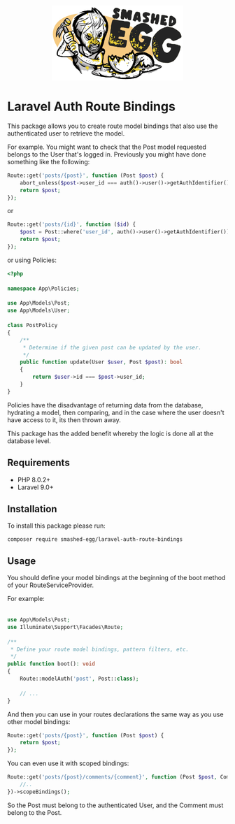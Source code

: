 <p align="center">
  <img src="https://raw.githubusercontent.com/smashed-egg/.github/05d922c99f1a3bddea88339064534566b941eca9/profile/main.jpg" width="300">
</p>

# Laravel Auth Route Bindings

This package allows you to create route model bindings that also use the authenticated user to retrieve the model.

For example. You might want to check that the Post model requested belongs to the User that's logged in. 
Previously you might have done something like the following:

```php
Route::get('posts/{post}', function (Post $post) {
    abort_unless($post->user_id === auth()->user()->getAuthIdentifier());
    return $post;
});
```

or

```php
Route::get('posts/{id}', function ($id) {
    $post = Post::where('user_id', auth()->user()->getAuthIdentifier())->findOrFail($id);
    return $post;
});
```

or using Policies:

```php
<?php
 
namespace App\Policies;
 
use App\Models\Post;
use App\Models\User;
 
class PostPolicy
{
    /**
     * Determine if the given post can be updated by the user.
     */
    public function update(User $user, Post $post): bool
    {
        return $user->id === $post->user_id;
    }
}
```

Policies have the disadvantage of returning data from the database, hydrating a model, then comparing, 
and in the case where the user doesn't have access to it, its then thrown away.

This package has the added benefit whereby the logic is done all at the database level.

## Requirements

* PHP 8.0.2+
* Laravel 9.0+

## Installation

To install this package please run:

```
composer require smashed-egg/laravel-auth-route-bindings
```
## Usage

You should define your model bindings at the beginning of the boot method of your RouteServiceProvider.

For example:

```php

use App\Models\Post;
use Illuminate\Support\Facades\Route;
 
/**
 * Define your route model bindings, pattern filters, etc.
 */
public function boot(): void
{
    Route::modelAuth('post', Post::class);
 
    // ...
}


```

And then you can use in your routes declarations the same way as you use other model bindings:

```php
Route::get('posts/{post}', function (Post $post) {
    return $post;
});
```

You can even use it with scoped bindings:

```php
Route::get('posts/{post}/comments/{comment}', function (Post $post, Comment $comment) {
    //..
})->scopeBindings();
```

So the Post must belong to the authenticated User, and the Comment must belong to the Post.